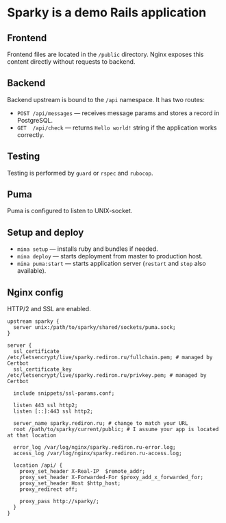 # Sparky is a demo Rails application

## Frontend

Frontend files are located in the `/public` directory. Nginx exposes this content directly without requests to backend.

## Backend

Backend upstream is bound to the `/api` namespace. It has two routes:
- `POST /api/messages` — receives message params and stores a record in PostgreSQL.
- `GET  /api/check` — returns `Hello world!` string if the application works correctly.

## Testing

Testing is performed by `guard` or `rspec` and `rubocop`.

## Puma

Puma is configured to listen to UNIX-socket.

## Setup and deploy

- `mina setup` — installs ruby and bundles if needed.
- `mina deploy` — starts deployment from master to production host.
- `mina puma:start` — starts application server (`restart` and `stop` also available).

## Nginx config

HTTP/2 and SSL are enabled.

```
upstream sparky {
  server unix:/path/to/sparky/shared/sockets/puma.sock;
}

server {
  ssl_certificate /etc/letsencrypt/live/sparky.rediron.ru/fullchain.pem; # managed by Certbot
  ssl_certificate_key /etc/letsencrypt/live/sparky.rediron.ru/privkey.pem; # managed by Certbot

  include snippets/ssl-params.conf;

  listen 443 ssl http2;
  listen [::]:443 ssl http2;

  server_name sparky.rediron.ru; # change to match your URL
  root /path/to/sparky/current/public; # I assume your app is located at that location

  error_log /var/log/nginx/sparky.rediron.ru-error.log;
  access_log /var/log/nginx/sparky.rediron.ru-access.log;

  location /api/ {
    proxy_set_header X-Real-IP  $remote_addr;
    proxy_set_header X-Forwarded-For $proxy_add_x_forwarded_for;
    proxy_set_header Host $http_host;
    proxy_redirect off;

    proxy_pass http://sparky/;
  }
}
```
